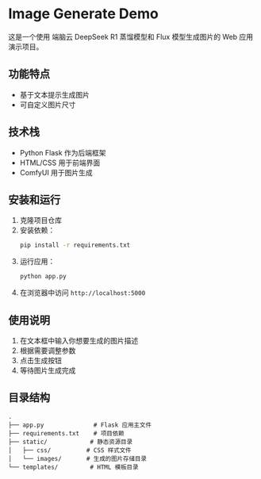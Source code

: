 # Image Generate Demo

这是一个使用 端脑云 DeepSeek R1 蒸馏模型和 Flux 模型生成图片的 Web 应用演示项目。

## 功能特点

- 基于文本提示生成图片
- 可自定义图片尺寸

## 技术栈

- Python Flask 作为后端框架
- HTML/CSS 用于前端界面
- ComfyUI 用于图片生成

## 安装和运行

1. 克隆项目仓库
2. 安装依赖：
   ```bash
   pip install -r requirements.txt
   ```
3. 运行应用：
   ```bash
   python app.py
   ```
4. 在浏览器中访问 `http://localhost:5000`

## 使用说明

1. 在文本框中输入你想要生成的图片描述
2. 根据需要调整参数
3. 点击生成按钮
4. 等待图片生成完成

## 目录结构

```
.
├── app.py              # Flask 应用主文件
├── requirements.txt    # 项目依赖
├── static/            # 静态资源目录
│   ├── css/          # CSS 样式文件
│   └── images/       # 生成的图片存储目录
└── templates/         # HTML 模板目录
```